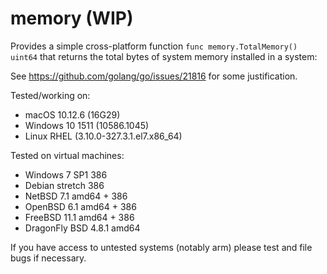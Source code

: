 # memory (WIP)

Provides a simple cross-platform function 
`func memory.TotalMemory() uint64` that returns the
total bytes of system memory installed in a system:

See https://github.com/golang/go/issues/21816 for some justification.

Tested/working on:
 - macOS 10.12.6 (16G29)
 - Windows 10 1511 (10586.1045)
 - Linux RHEL (3.10.0-327.3.1.el7.x86_64)

Tested on virtual machines:
 - Windows 7 SP1 386
 - Debian stretch 386
 - NetBSD 7.1 amd64 + 386
 - OpenBSD 6.1 amd64 + 386
 - FreeBSD 11.1 amd64 + 386
 - DragonFly BSD 4.8.1 amd64

If you have access to untested systems (notably arm) please
test and file bugs if necessary.
